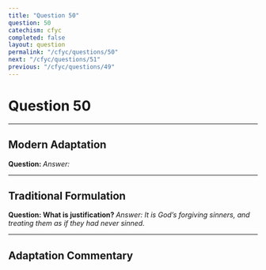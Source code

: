 ```yaml
---
title: "Question 50"
question: 50
catechism: cfyc
completed: false
layout: question
permalink: "/cfyc/questions/50"
next: "/cfyc/questions/51"
previous: "/cfyc/questions/49"
---
```

# Question 50
---
## Modern Adaptation
<strong>
    Question:
</strong>

<em>
    Answer:
</em>

---
## Traditional Formulation
<strong>
    Question: What is justification?
</strong>

<em>
    Answer: It is God’s forgiving sinners, and treating them as if they had never sinned.
</em>

---
## Adaptation Commentary
